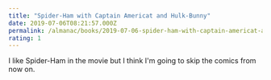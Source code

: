 ```yaml
---
title: "Spider-Ham with Captain Americat and Hulk-Bunny"
date: 2019-07-06T08:21:57.000Z
permalink: /almanac/books/2019-07-06-spider-ham-with-captain-americat-and-hulk-bunny/index.html
rating: 1
---
```


I like Spider-Ham in the movie but I think I'm going to skip the comics from now on.